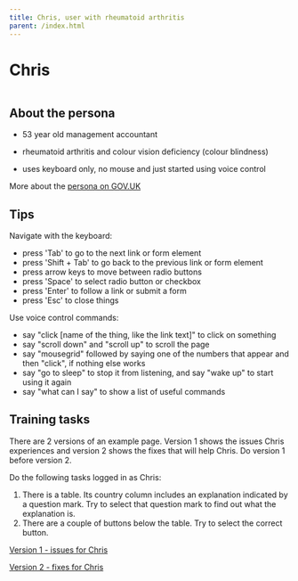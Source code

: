 ```yaml
---
title: Chris, user with rheumatoid arthritis
parent: /index.html
---
```


# Chris

<div><img src="../images/persona-avatars/chris.png" class="profile" alt="" /></div>


## About the persona

* 53 year old management accountant

* rheumatoid arthritis and colour vision deficiency (colour blindness)

* uses keyboard only, no mouse and just started using voice control

More about the [persona on GOV.UK](https://www.gov.uk/government/publications/understanding-disabilities-and-impairments-user-profiles/christopher-user-with-rheumatoid-arthritis)


## Tips

Navigate with the keyboard:

* press 'Tab' to go to the next link or form element
* press 'Shift + Tab' to go back to the previous link or form element
* press arrow keys to move between radio buttons
* press 'Space' to select radio button or checkbox
* press 'Enter' to follow a link or submit a form
* press 'Esc' to close things

Use voice control commands:

* say "click [name of the thing, like the link text]" to click on something
* say "scroll down" and "scroll up" to scroll the page
* say "mousegrid" followed by saying one of the numbers that appear and then "click", if nothing else works
* say "go to sleep" to stop it from listening, and say "wake up" to start using it again
* say "what can I say" to show a list of useful commands


## Training tasks

There are 2 versions of an example page. Version 1 shows the issues Chris experiences and version 2 shows the fixes that will help Chris. Do version 1 before version 2.

Do the following tasks logged in as Chris:

1. There is a table. Its country column includes an explanation indicated by a question mark. Try to select that question mark to find out what the explanation is.
2. There are a couple of buttons below the table. Try to select the correct button.

[Version 1 - issues for Chris](bad.html)

[Version 2 - fixes for Chris](good.html)
